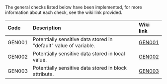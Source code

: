 The general checks listed below have been implemented, for more information about each check, see the wiki link provided.

| Code  | Description | Wiki link |
|:-------|:-------------|:----------|
|GEN001|Potentially sensitive data stored in "default" value of variable.|[GEN001](https://github.com/tfsec/tfsec/wiki/GEN001)|
|GEN002|Potentially sensitive data stored in local value.|[GEN002](https://github.com/tfsec/tfsec/wiki/GEN002)|
|GEN003|Potentially sensitive data stored in block attribute.|[GEN003](https://github.com/tfsec/tfsec/wiki/GEN003)|

